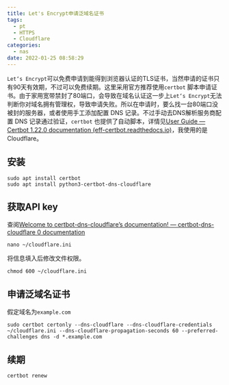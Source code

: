 ```yaml
---
title: Let's Encrypt申请泛域名证书
tags:
  - pt
  - HTTPS
  - Cloudflare
categories:
  - nas
date: 2022-01-25 08:58:29
---
```


`Let‘s Encrypt`可以免费申请到能得到浏览器认证的TLS证书，当然申请的证书只有90天有效期，不过可以免费续期。这里采用官方推荐使用`certbot` 脚本申请证书。由于家用宽带禁封了80端口，会导致在域名认证这一步上`Let‘s Encrypt`无法判断你对域名拥有管理权，导致申请失败。所以在申请时，要么找一台80端口没被封的服务器，或者使用手工添加配置 DNS 记录。不过手动去DNS解析服务商配置 DNS 记录通过验证，`certbot` 也提供了自动脚本，详情见[User Guide — Certbot 1.22.0 documentation (eff-certbot.readthedocs.io)](https://eff-certbot.readthedocs.io/en/stable/using.html#manual)，我使用的是Cloudflare。

<!-- more -->

## 安装

```
sudo apt install certbot
sudo apt install python3-certbot-dns-cloudflare
```

## 获取API key

查阅[Welcome to certbot-dns-cloudflare’s documentation! — certbot-dns-cloudflare 0 documentation](https://certbot-dns-cloudflare.readthedocs.io/en/stable/)

```
nano ~/cloudflare.ini
```

将信息填入后修改文件权限。

```
chmod 600 ~/cloudflare.ini
```

## 申请泛域名证书

假定域名为`example.com`

```
sudo certbot certonly --dns-cloudflare --dns-cloudflare-credentials ~/cloudflare.ini --dns-cloudflare-propagation-seconds 60 --preferred-challenges dns -d *.example.com
```

## 续期

```
certbot renew
```

